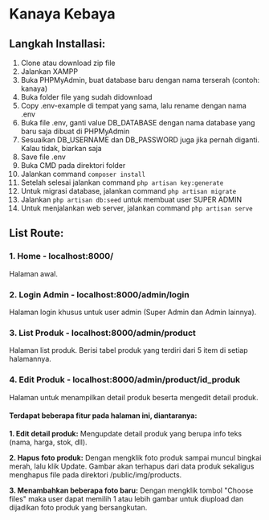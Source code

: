 # Kanaya Kebaya

## Langkah Installasi:
1. Clone atau download zip file
1. Jalankan XAMPP
1. Buka PHPMyAdmin, buat database baru dengan nama terserah (contoh: kanaya)
1. Buka folder file yang sudah didownload
1. Copy .env-example di tempat yang sama, lalu rename dengan nama .env
1. Buka file .env, ganti value DB_DATABASE dengan nama database yang baru saja dibuat di PHPMyAdmin
1. Sesuaikan DB_USERNAME dan DB_PASSWORD juga jika pernah diganti. Kalau tidak, biarkan saja
1. Save file .env
1. Buka CMD pada direktori folder
1. Jalankan command ```composer install```
1. Setelah selesai jalankan command ```php artisan key:generate```
1. Untuk migrasi database, jalankan command ```php artisan migrate``` 
1. Jalankan ```php artisan db:seed``` untuk membuat user SUPER ADMIN
1. Untuk menjalankan web server, jalankan command ```php artisan serve```

## List Route:
### 1. Home - localhost:8000/
Halaman awal.

### 2. Login Admin - localhost:8000/admin/login
Halaman login khusus untuk user admin (Super Admin dan Admin lainnya).

### 3. List Produk - localhost:8000/admin/product
Halaman list produk. Berisi tabel produk yang terdiri dari 5 item di setiap halamannya.

### 4. Edit Produk - localhost:8000/admin/product/id_produk
Halaman untuk menampilkan detail produk beserta mengedit detail produk.

#### Terdapat beberapa fitur pada halaman ini, diantaranya:
**1. Edit detail produk:** Mengupdate detail produk yang berupa info teks (nama, harga, stok, dll).

**2. Hapus foto produk:** Dengan mengklik foto produk sampai muncul bingkai merah, lalu klik Update. Gambar akan terhapus dari data produk sekaligus menghapus file pada direktori /public/img/products.

**3. Menambahkan beberapa foto baru:** Dengan mengklik tombol "Choose files" maka user dapat memilih 1 atau lebih gambar untuk diupload dan dijadikan foto produk yang bersangkutan.

